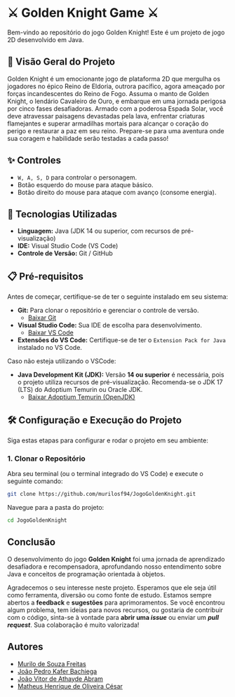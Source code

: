 # ⚔️ Golden Knight Game ⚔️

Bem-vindo ao repositório do jogo Golden Knight! Este é um projeto de jogo 2D desenvolvido em Java.

## 🌟 Visão Geral do Projeto

Golden Knight é um emocionante jogo de plataforma 2D que mergulha os jogadores no épico Reino de Eldoria, outrora pacífico, agora ameaçado por forças incandescentes do Reino de Fogo. Assuma o manto de Golden Knight, o lendário Cavaleiro de Ouro, e embarque em uma jornada perigosa por cinco fases desafiadoras. Armado com a poderosa Espada Solar, você deve atravessar paisagens devastadas pela lava, enfrentar criaturas flamejantes e superar armadilhas mortais para alcançar o coração do perigo e restaurar a paz em seu reino. Prepare-se para uma aventura onde sua coragem e habilidade serão testadas a cada passo!

## ✨ Controles

* `W, A, S, D` para controlar o personagem.
* Botão esquerdo do mouse para ataque básico.
* Botão direito do mouse para ataque com avanço (consome energia).

## 🚀 Tecnologias Utilizadas

* **Linguagem:** Java (JDK 14 ou superior, com recursos de pré-visualização)
* **IDE:** Visual Studio Code (VS Code)
* **Controle de Versão:** Git / GitHub

## 📋 Pré-requisitos

Antes de começar, certifique-se de ter o seguinte instalado em seu sistema:
* **Git:** Para clonar o repositório e gerenciar o controle de versão.
    * [Baixar Git](https://git-scm.com/downloads)
* **Visual Studio Code:** Sua IDE de escolha para desenvolvimento.
    * [Baixar VS Code](https://code.visualstudio.com/)
* **Extensões do VS Code:** Certifique-se de ter o `Extension Pack for Java` instalado no VS Code.

Caso não esteja utilizando o VSCode:
* **Java Development Kit (JDK):** Versão **14 ou superior** é necessária, pois o projeto utiliza recursos de pré-visualização. Recomenda-se o JDK 17 (LTS) do Adoptium Temurin ou Oracle JDK.
    * [Baixar Adoptium Temurin (OpenJDK)](https://adoptium.net/temurin/releases/)

    

## 🛠️ Configuração e Execução do Projeto

Siga estas etapas para configurar e rodar o projeto em seu ambiente:

### 1. Clonar o Repositório
Abra seu terminal (ou o terminal integrado do VS Code) e execute o seguinte comando:

```bash
git clone https://github.com/murilosf94/JogoGoldenKnight.git
```
Navegue para a pasta do projeto:
```bash
cd JogoGoldenKnight 
```

## Conclusão

O desenvolvimento do jogo **Golden Knight** foi uma jornada de aprendizado desafiadora e recompensadora, aprofundando nosso entendimento sobre Java e conceitos de programação orientada à objetos.

Agradecemos o seu interesse neste projeto. Esperamos que ele seja útil como ferramenta, diversão ou como fonte de estudo. Estamos sempre abertos a **feedback** e **sugestões** para aprimoramentos. Se você encontrou algum problema, tem ideias para novos recursos, ou gostaria de contribuir com o código, sinta-se à vontade para **abrir uma *issue*** ou enviar um ***pull request***. Sua colaboração é muito valorizada!



## Autores
- [Murilo de Souza Freitas](https://github.com/murilosf94)
- [João Pedro Kafer Bachiega](https://github.com/joaokafer)
- [João Vitor de Athayde Abram](https://github.com/JoaoAbram)
- [Matheus Henrique de Oliveira César](https://github.com/mikezin021)
